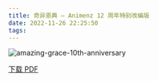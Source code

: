 ```yaml
---
title: 奇异恩典 – Animenz 12 周年特别改编版
date: 2022-11-26 22:25:50
tags:
---
```


![amazing-grace-10th-anniversary](https://cdn.jsdelivr.net/gh/AnotiaWang/animenz@source/img/amazing-grace-10th-anniversary.png)

[下载 PDF](https://cdn.jsdelivr.net/gh/AnotiaWang/animenz@source/sheets/amazing-grace-10th-anniversary.pdf)
